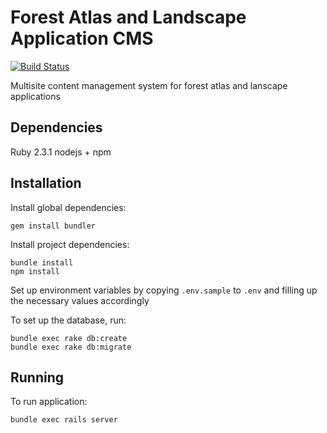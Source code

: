 # Forest Atlas and Landscape Application CMS

[![Build Status](https://travis-ci.org/Vizzuality/forest-atlas-landscape-cms.svg?branch=master)](https://travis-ci.org/Vizzuality/forest-atlas-landscape-cms)

Multisite content management system for forest atlas and lanscape applications

## Dependencies

Ruby 2.3.1
nodejs + npm

## Installation

Install global dependencies:

    gem install bundler

Install project dependencies:

    bundle install
    npm install

Set up environment variables by copying `.env.sample` to `.env` and filling up the necessary values accordingly

To set up the database, run:

    bundle exec rake db:create
    bundle exec rake db:migrate

## Running

To run application:

    bundle exec rails server
